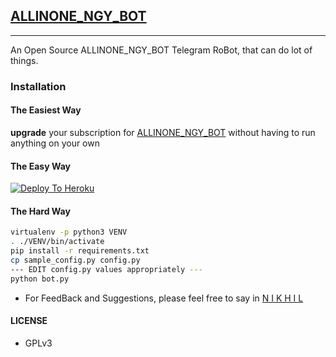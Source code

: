 ## [ALLINONE_NGY_BOT](https://telegram.dog/ALLINONE_NGY_BOT)
---

An Open Source ALLINONE_NGY_BOT Telegram RoBot, that can do lot of things.


### Installation

#### The Easiest Way

**upgrade** your subscription for [ALLINONE_NGY_BOT](https://telegram.dog/ALLINONE_NGY_BOT) without having to run anything on your own

#### The Easy Way

[![Deploy To Heroku](https://www.herokucdn.com/deploy/button.svg)](https://heroku.com/deploy?template=https://github.com/NikhilNGY/ALLINONE_NGY_BOT)

#### The Hard Way

```sh
virtualenv -p python3 VENV
. ./VENV/bin/activate
pip install -r requirements.txt
cp sample_config.py config.py
--- EDIT config.py values appropriately ---
python bot.py
```

- For FeedBack and Suggestions, please feel free to say in [N I K H I L](https://telegram.dog/NGYNY)

#### LICENSE
- GPLv3
